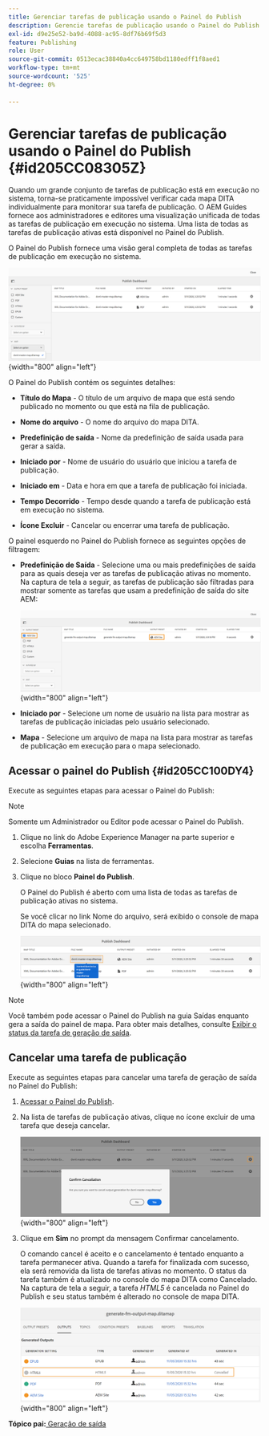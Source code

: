 ```yaml
---
title: Gerenciar tarefas de publicação usando o Painel do Publish
description: Gerencie tarefas de publicação usando o Painel do Publish no AEM Guides. Saber como acessar o painel de publicação e cancelar uma tarefa de publicação.
exl-id: d9e25e52-ba9d-4088-ac95-8df76b69f5d3
feature: Publishing
role: User
source-git-commit: 0513ecac38840a4cc649758bd1180edff1f8aed1
workflow-type: tm+mt
source-wordcount: '525'
ht-degree: 0%

---
```


# Gerenciar tarefas de publicação usando o Painel do Publish {#id205CC08305Z}

Quando um grande conjunto de tarefas de publicação está em execução no sistema, torna-se praticamente impossível verificar cada mapa DITA individualmente para monitorar sua tarefa de publicação. O AEM Guides fornece aos administradores e editores uma visualização unificada de todas as tarefas de publicação em execução no sistema. Uma lista de todas as tarefas de publicação ativas está disponível no Painel do Publish.

O Painel do Publish fornece uma visão geral completa de todas as tarefas de publicação em execução no sistema.

![](images/publish-dashboard.png){width="800" align="left"}

O Painel do Publish contém os seguintes detalhes:

- **Título do Mapa** - O título de um arquivo de mapa que está sendo publicado no momento ou que está na fila de publicação.

- **Nome do arquivo** - O nome do arquivo do mapa DITA.

- **Predefinição de saída** - Nome da predefinição de saída usada para gerar a saída.

- **Iniciado por** - Nome de usuário do usuário que iniciou a tarefa de publicação.

- **Iniciado em** - Data e hora em que a tarefa de publicação foi iniciada.

- **Tempo Decorrido** - Tempo desde quando a tarefa de publicação está em execução no sistema.

- **Ícone Excluir** - Cancelar ou encerrar uma tarefa de publicação.

O painel esquerdo no Painel do Publish fornece as seguintes opções de filtragem:

- **Predefinição de Saída** - Selecione uma ou mais predefinições de saída para as quais deseja ver as tarefas de publicação ativas no momento. Na captura de tela a seguir, as tarefas de publicação são filtradas para mostrar somente as tarefas que usam a predefinição de saída do site AEM:

  ![](images/publish-dashboard-preset-filter.png){width="800" align="left"}

- **Iniciado por** - Selecione um nome de usuário na lista para mostrar as tarefas de publicação iniciadas pelo usuário selecionado.

- **Mapa** - Selecione um arquivo de mapa na lista para mostrar as tarefas de publicação em execução para o mapa selecionado.

## Acessar o painel do Publish {#id205CC100DY4}

Execute as seguintes etapas para acessar o Painel do Publish:

>[!NOTE]
>
> Somente um Administrador ou Editor pode acessar o Painel do Publish.

1. Clique no link do Adobe Experience Manager na parte superior e escolha **Ferramentas**.

1. Selecione **Guias** na lista de ferramentas.

1. Clique no bloco **Painel do Publish**.

   O Painel do Publish é aberto com uma lista de todas as tarefas de publicação ativas no sistema.

   Se você clicar no link Nome do arquivo, será exibido o console de mapa DITA do mapa selecionado.

   ![](images/publish-dashboard-click-filename-link.png){width="800" align="left"}


>[!NOTE]
>
> Você também pode acessar o Painel do Publish na guia Saídas enquanto gera a saída do painel de mapa. Para obter mais detalhes, consulte [Exibir o status da tarefa de geração de saída](generate-output-for-a-dita-map.md#viewing_output_history).

## Cancelar uma tarefa de publicação

Execute as seguintes etapas para cancelar uma tarefa de geração de saída no Painel do Publish:

1. [Acessar o Painel do Publish](#id205CC100DY4).

1. Na lista de tarefas de publicação ativas, clique no ícone excluir de uma tarefa que deseja cancelar.

   ![](images/publish-dashboard-cancel-task.png){width="800" align="left"}

1. Clique em **Sim** no prompt da mensagem Confirmar cancelamento.

   O comando cancel é aceito e o cancelamento é tentado enquanto a tarefa permanecer ativa. Quando a tarefa for finalizada com sucesso, ela será removida da lista de tarefas ativas no momento. O status da tarefa também é atualizado no console do mapa DITA como Cancelado. Na captura de tela a seguir, a tarefa *HTML5* é cancelada no Painel do Publish e seu status também é alterado no console de mapa DITA.

   ![](images/cancelled-output-task.png){width="800" align="left"}


**Tópico pai:**[ Geração de saída](generate-output.md)
